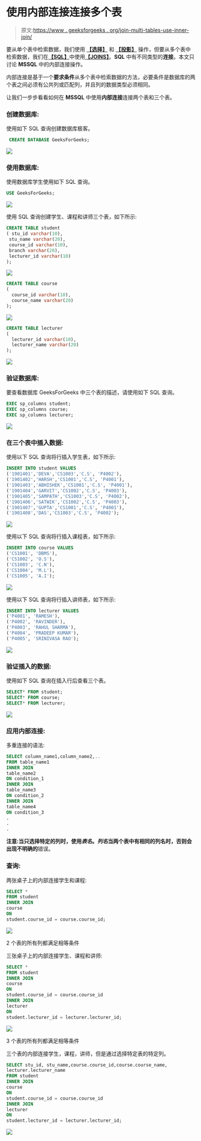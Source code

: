 # 使用内部连接连接多个表

> 原文:[https://www . geeksforgeeks . org/join-multi-tables-use-inner-join/](https://www.geeksforgeeks.org/join-multiple-tables-using-inner-join/)

要从单个表中检索数据，我们使用 [**【选择】**](https://www.geeksforgeeks.org/sql-select-query/) 和 [**【投影】**](https://www.geeksforgeeks.org/difference-between-selection-and-projection-in-dbms/) 操作，但要从多个表中检索数据，我们在[**【SQL】**](https://www.geeksforgeeks.org/sql-tutorial/)中使用[**【JOINS】**](https://www.geeksforgeeks.org/sql-join-set-1-inner-left-right-and-full-joins/)。**SQL** 中有不同类型的**连接**。本文只讨论 **MSSQL** 中的内部连接操作。

内部连接是基于一个**要求条件**从多个表中检索数据的方法，必要条件是数据库的两个表之间必须有公共列或匹配列，并且列的数据类型必须相同。

让我们一步步看看如何在 **MSSQL** 中使用**内部连接**连接两个表和三个表。

### **创建数据库:**

使用如下 SQL 查询创建数据库极客。

```sql
 CREATE DATABASE GeeksForGeeks;
```

![](img/c1fef5c37485ab54e67ba723e031085f.png)

### **使用数据库:**

使用数据库学生使用如下 SQL 查询。

```sql
USE GeeksForGeeks;
```

![](img/e14bdb6c044401e90cdb10d16e1050ed.png)

使用 SQL 查询创建学生、课程和讲师三个表，如下所示:

```sql
CREATE TABLE student
( stu_id varchar(10),
 stu_name varchar(20),
 course_id varchar(10),
 branch varchar(20),
 lecturer_id varchar(10)
);
```

![](img/f96b563d07382e0d2717cf8be3d3d996.png)

```sql
CREATE TABLE course
(
  course_id varchar(10),
  course_name varchar(20)
);
```

![](img/97f1a90660abaf2e6645b61012902ae4.png)

```sql
CREATE TABLE lecturer
(
  lecturer_id varchar(10),
  lecturer_name varchar(20)
);
```

![](img/509035ae976d3262a91b839e996872a8.png)

### **验证数据库:**

要查看数据库 GeeksForGeeks 中三个表的描述，请使用如下 SQL 查询。

```sql
EXEC sp_columns student;
EXEC sp_columns course;
EXEC sp_columns lecturer;
```

![](img/a21741419a3664c4b728393df134dac3.png)

### **在三个表中插入数据:**

使用以下 SQL 查询将行插入学生表，如下所示:

```sql
INSERT INTO student VALUES
('1901401','DEVA','CS1003','C.S', 'P4002'),
('1901402','HARSH','CS1001','C.S', 'P4001'),
('1901403','ABHISHEK','CS1001','C.S', 'P4001'),
('1901404','GARVIT','CS1002','C.S', 'P4003'),
('1901405','SAMPATH','CS1003','C.S', 'P4002'),
('1901406','SATWIK','CS1002','C.S', 'P4003'),
('1901407','GUPTA','CS1001','C.S', 'P4001'),
('1901408','DAS','CS1003','C.S', 'P4002');
```

![](img/da8a4b5b48dda96ba62716695f83e436.png)

使用以下 SQL 查询将行插入课程表，如下所示:

```sql
INSERT INTO course VALUES
('CS1001', 'DBMS'),
('CS1002', 'O.S'),
('CS1003', 'C.N'),
('CS1004', 'M.L'),
('CS1005', 'A.I');
```

![](img/626d5fa7923da095e2905166da124376.png)

使用以下 SQL 查询将行插入讲师表，如下所示:

```sql
INSERT INTO lecturer VALUES
('P4001', 'RAMESH'),
('P4002', 'RAVINDER'),
('P4003', 'RAHUL SHARMA'),
('P4004', 'PRADEEP KUMAR'),
('P4005', 'SRINIVASA RAO');
```

![](img/7f454dbb2136c6d3b95d14806898932c.png)

### **验证插入的数据:**

使用如下 SQL 查询在插入行后查看三个表。

```sql
SELECT* FROM student;
SELECT* FROM course;
SELECT* FROM lecturer;
```

![](img/55716874e77c79ada326b6c494c1663d.png)

### **应用内部连接:**

多重连接的语法:

```sql
SELECT column_name1,column_name2,..
FROM table_name1
INNER JOIN 
table_name2
ON condition_1
INNER JOIN 
table_name3
ON condition_2
INNER JOIN 
table_name4
ON condition_3
.
.
.
```

**注意:**当只选择特定的列时，使用*表名*。*列名*当两个表中有相同的列名时，否则会出现**不明确的**错误。

### 查询:

两张桌子上的内部连接学生和课程:

```sql
SELECT *
FROM student  
INNER JOIN 
course  
ON  
student.course_id = course.course_id;
```

![](img/e2b23d202d40d83a4381275726784a8c.png)

2 个表的所有列都满足相等条件

三张桌子上的内部连接学生、课程和讲师:

```sql
SELECT *
FROM student  
INNER JOIN  
course  
ON  
student.course_id = course.course_id
INNER JOIN  
lecturer  
ON  
student.lecturer_id = lecturer.lecturer_id;
```

![](img/facdade7c4f3ccd47f5960339952bc9c.png)

3 个表的所有列都满足相等条件

三个表的内部连接学生，课程，讲师，但是通过选择特定表的特定列。

```sql
SELECT stu_id, stu_name,course.course_id,course.course_name,
lecturer.lecturer_name
FROM student  
INNER JOIN  
course  
ON 
student.course_id = course.course_id
INNER JOIN  
lecturer  
ON  
student.lecturer_id = lecturer.lecturer_id;
```

![](img/bc015c89b4c1aa4669f56b1c4df17e23.png)